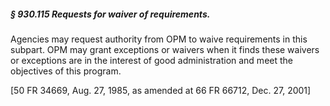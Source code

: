 ##### § 930.115 Requests for waiver of requirements. #####

Agencies may request authority from OPM to waive requirements in this subpart. OPM may grant exceptions or waivers when it finds these waivers or exceptions are in the interest of good administration and meet the objectives of this program.

[50 FR 34669, Aug. 27, 1985, as amended at 66 FR 66712, Dec. 27, 2001]